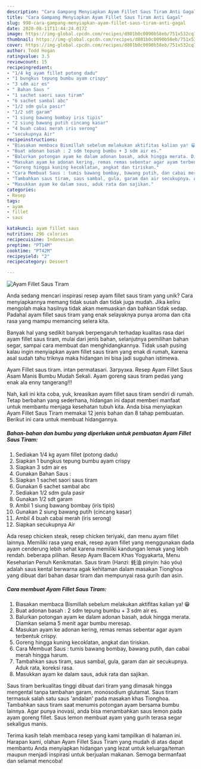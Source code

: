 ```yaml
---
description: "Cara Gampang Menyiapkan Ayam Fillet Saus Tiram Anti Gagal"
title: "Cara Gampang Menyiapkan Ayam Fillet Saus Tiram Anti Gagal"
slug: 998-cara-gampang-menyiapkan-ayam-fillet-saus-tiram-anti-gagal
date: 2020-08-11T11:44:24.017Z
image: https://img-global.cpcdn.com/recipes/d801b0c0090b58eb/751x532cq70/ayam-fillet-saus-tiram-foto-resep-utama.jpg
thumbnail: https://img-global.cpcdn.com/recipes/d801b0c0090b58eb/751x532cq70/ayam-fillet-saus-tiram-foto-resep-utama.jpg
cover: https://img-global.cpcdn.com/recipes/d801b0c0090b58eb/751x532cq70/ayam-fillet-saus-tiram-foto-resep-utama.jpg
author: Todd Hogan
ratingvalue: 3.5
reviewcount: 15
recipeingredient:
- "1/4 kg ayam fillet potong dadu"
- "1 bungkus tepung bumbu ayam crispy"
- "3 sdm air es"
- " Bahan Saus "
- "1 sachet saori saus tiram"
- "6 sachet sambal abc"
- "1/2 sdm gula pasir"
- "1/2 sdt garam"
- "1 siung bawang bombay iris tipis"
- "2 siung bawang putih cincang kasar"
- "4 buah cabai merah iris serong"
- "secukupnya Air"
recipeinstructions:
- "Biasakan membaca Bismillah sebelum melakukan aktifitas kalian ya! 😁"
- "Buat adonan basah : 2 sdm tepung bumbu + 3 sdm air es."
- "Balurkan potongan ayam ke dalam adonan basah, aduk hingga merata. Diamkan selama 5 menit agar bumbu meresap."
- "Masukan ayam ke adonan kering, remas remas sebentar agar ayam terbentuk crispy."
- "Goreng hingga kuning kecoklatan, angkat dan tiriskan."
- "Cara Membuat Saus : tumis bawang bombay, bawang putih, dan cabai merah hingga harum."
- "Tambahkan saus tiram, saus sambal, gula, garam dan air secukupnya. Aduk rata, koreksi rasa."
- "Masukkan ayam ke dalam saus, aduk rata dan sajikan."
categories:
- Resep
tags:
- ayam
- fillet
- saus

katakunci: ayam fillet saus 
nutrition: 296 calories
recipecuisine: Indonesian
preptime: "PT14M"
cooktime: "PT42M"
recipeyield: "2"
recipecategory: Dessert

---
```



![Ayam Fillet Saus Tiram](https://img-global.cpcdn.com/recipes/d801b0c0090b58eb/751x532cq70/ayam-fillet-saus-tiram-foto-resep-utama.jpg)

Anda sedang mencari inspirasi resep ayam fillet saus tiram yang unik? Cara menyiapkannya memang tidak susah dan tidak juga mudah. Jika keliru mengolah maka hasilnya tidak akan memuaskan dan bahkan tidak sedap. Padahal ayam fillet saus tiram yang enak selayaknya punya aroma dan cita rasa yang mampu memancing selera kita.

Banyak hal yang sedikit banyak berpengaruh terhadap kualitas rasa dari ayam fillet saus tiram, mulai dari jenis bahan, selanjutnya pemilihan bahan segar, sampai cara membuat dan menghidangkannya. Tidak usah pusing kalau ingin menyiapkan ayam fillet saus tiram yang enak di rumah, karena asal sudah tahu triknya maka hidangan ini bisa jadi suguhan istimewa.

Ayam Fillet saus tiram. intan permatasari. Загрузка. Resep Ayam Fillet Saus Asam Manis Bumbu Mudah Sekali. Ayam goreng saus tiram pedas yang enak ala enny tangerang!!!


Nah, kali ini kita coba, yuk, kreasikan ayam fillet saus tiram sendiri di rumah. Tetap berbahan yang sederhana, hidangan ini dapat memberi manfaat untuk membantu menjaga kesehatan tubuh kita. Anda bisa menyiapkan Ayam Fillet Saus Tiram memakai 12 jenis bahan dan 8 tahap pembuatan. Berikut ini cara untuk membuat hidangannya.

<!--inarticleads1-->

##### Bahan-bahan dan bumbu yang diperlukan untuk pembuatan Ayam Fillet Saus Tiram:

1. Sediakan 1/4 kg ayam fillet (potong dadu)
1. Siapkan 1 bungkus tepung bumbu ayam crispy
1. Siapkan 3 sdm air es
1. Gunakan  Bahan Saus :
1. Siapkan 1 sachet saori saus tiram
1. Gunakan 6 sachet sambal abc
1. Sediakan 1/2 sdm gula pasir
1. Gunakan 1/2 sdt garam
1. Ambil 1 siung bawang bombay (iris tipis)
1. Gunakan 2 siung bawang putih (cincang kasar)
1. Ambil 4 buah cabai merah (iris serong)
1. Siapkan secukupnya Air


Ada resep chicken steak, resep chicken teriyaki, dan menu ayam fillet lainnya. Memiliki rasa yang enak, resep ayam fillet yang menggunakan dada ayam cenderung lebih sehat karena memiliki kandungan lemak yang lebih rendah. beberapa pilihan. Resep Ayam Bacem Khas Yogyakarta, Menu Keseharian Penuh Kenikmatan. Saus tiram (Hanzi: 蚝油 pinyin: háo yóu) adalah saus kental berwarna agak kehitaman dalam masakan Tionghoa yang dibuat dari bahan dasar tiram dan mempunyai rasa gurih dan asin. 

<!--inarticleads2-->

##### Cara membuat Ayam Fillet Saus Tiram:

1. Biasakan membaca Bismillah sebelum melakukan aktifitas kalian ya! 😁
1. Buat adonan basah : 2 sdm tepung bumbu + 3 sdm air es.
1. Balurkan potongan ayam ke dalam adonan basah, aduk hingga merata. Diamkan selama 5 menit agar bumbu meresap.
1. Masukan ayam ke adonan kering, remas remas sebentar agar ayam terbentuk crispy.
1. Goreng hingga kuning kecoklatan, angkat dan tiriskan.
1. Cara Membuat Saus : tumis bawang bombay, bawang putih, dan cabai merah hingga harum.
1. Tambahkan saus tiram, saus sambal, gula, garam dan air secukupnya. Aduk rata, koreksi rasa.
1. Masukkan ayam ke dalam saus, aduk rata dan sajikan.


Saus tiram berkualitas tinggi dibuat dari tiram yang dimasak hingga mengental tanpa tambahan garam, monosodium glutamat. Saus tiram termasuk salah satu saus &#39;andalan&#39; pada masakan khas Tionghoa. Tambahkan saus tiram saat menumis potongan ayam bersama bumbu lainnya. Agar punya inovasi, anda bisa menambahkan saus lemon pada ayam goreng fillet. Saus lemon membuat ayam yang gurih terasa segar sekaligus manis. 

Terima kasih telah membaca resep yang kami tampilkan di halaman ini. Harapan kami, olahan Ayam Fillet Saus Tiram yang mudah di atas dapat membantu Anda menyiapkan hidangan yang lezat untuk keluarga/teman maupun menjadi inspirasi untuk berjualan makanan. Semoga bermanfaat dan selamat mencoba!
